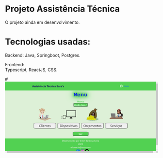# Projeto Assistência Técnica

O projeto ainda em desenvolvimento.

# Tecnologias usadas:
Backend:
  Java, Springboot, Postgres.

  Frontend:  
   Typescript, ReactJS, CSS.

   #![Imagem de assistência](frontend/src/assets/img/assistencia.png)


